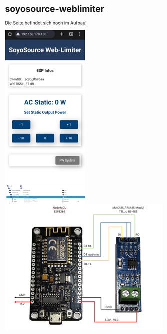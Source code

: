# soyosource-weblimiter

Die Seite befindet sich noch im Aufbau!

<img src="https://github.com/matlen67/soyosource-weblimiter/blob/main/images/webif_20230208_1018.jpg" width="256">

<img src="https://github.com/matlen67/soyosource-weblimiter/blob/main/images/iobroker_mqtt.png" width="256">

<img src="https://github.com/matlen67/soyosource-weblimiter/blob/main/images/wiring_nodemcu_rs485.png" width="512">
